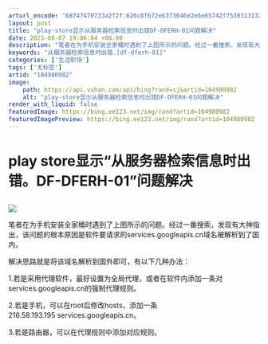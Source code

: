```yaml
---
arturl_encode: "68747470733a2f2f:626c6f672e6373646e2e6e65742f753031313235303138362f:61727469636c652f64657461696c732f313034393830393832"
layout: post
title: "play-store显示从服务器检索信息时出错DF-DFERH-01问题解决"
date: 2023-08-07 19:06:04 +08:00
description: "笔者在为手机安装全家桶时遇到了上图所示的问题。经过一番搜索，发现有大神指出，该问题的根本原因是软件要"
keywords: "从服务器检索信息时出错.[df-dferh-01]"
categories: ['生活职场']
tags: ['无标签']
artid: "104980982"
image:
    path: https://api.vvhan.com/api/bing?rand=sj&artid=104980982
    alt: "play-store显示从服务器检索信息时出错DF-DFERH-01问题解决"
render_with_liquid: false
featuredImage: https://bing.ee123.net/img/rand?artid=104980982
featuredImagePreview: https://bing.ee123.net/img/rand?artid=104980982
---
```


# play store显示“从服务器检索信息时出错。DF-DFERH-01”问题解决

## 

![](https://i-blog.csdnimg.cn/blog_migrate/1794c7e698a9a11bec2c024ed4aa4693.png)

笔者在为手机安装全家桶时遇到了上图所示的问题。经过一番搜索，发现有大神指出，该问题的根本原因是软件要请求的services.googleapis.cn域名被解析到了国内。

解决思路就是将该域名解析到国外即可，有以下几种办法：

1.若是采用代理软件，最好设置为全局代理，或者在软件内添加一条对services.googleapis.cn的强制代理规则。

2.若是手机，可以在root后修改hosts，添加一条 216.58.193.195 services.googleapis.cn。

3.若是路由器，可以在代理规则中添加对应规则。